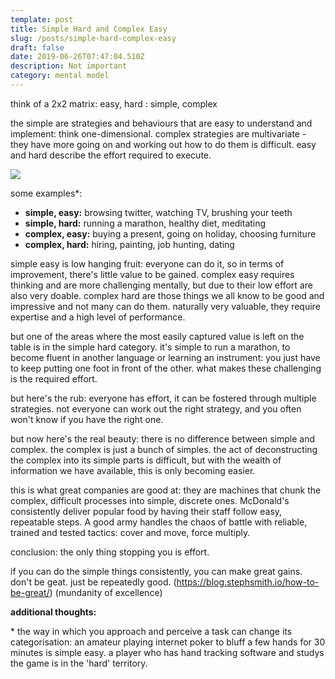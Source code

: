 ```yaml
---
template: post
title: Simple Hard and Complex Easy
slug: /posts/simple-hard-complex-easy
draft: false
date: 2019-06-26T07:47:04.510Z
description: Not important
category: mental model
---
```

think of a 2x2 matrix: easy, hard : simple, complex

the simple are strategies and behaviours that are easy to understand and implement: think one-dimensional. complex strategies are multivariate - they have more going on and working out how to do them is difficult. easy and hard describe the effort required to execute.

![](/media/simplehard.png)

some examples*:

* **simple, easy:** browsing twitter, watching TV, brushing your teeth
* **simple, hard:** running a marathon, healthy diet, meditating
* **complex, easy:** buying a present, going on holiday, choosing furniture
* **complex, hard:** hiring, painting, job hunting, dating

simple easy is low hanging fruit: everyone can do it, so in terms of improvement, there's little value to be gained. complex easy requires thinking and are more challenging mentally, but due to their low effort are also very doable. complex hard are those things we all know to be good and impressive and not many can do them. naturally very valuable, they require expertise and a high level of performance. 

but one of the areas where the most easily captured value is left on the table is in the simple hard category. it's simple to run a marathon, to become fluent in another language or learning an instrument: you just have to keep putting one foot in front of the other. what makes these challenging is the required effort.

but here's the rub: everyone has effort, it can be fostered through multiple strategies. not everyone can work out the right strategy, and you often won't know if you have the right one.

but now here's the real beauty: there is no difference between simple and complex. the complex is just a bunch of simples. the act of deconstructing the complex into its simple parts is difficult, but with the wealth of information we have available, this is only becoming easier.

this is what great companies are good at: they are machines that chunk the complex, difficult processes into simple, discrete ones. McDonald's consistently deliver popular food by having their staff follow easy, repeatable steps. A good army handles the chaos of battle with reliable, trained and tested tactics: cover and move, force multiply.

conclusion: the only thing stopping you is effort.

if you can do the simple things consistently, you can make great gains. don't be geat. just be repeatedly good. (https://blog.stephsmith.io/how-to-be-great/) (mundanity of excellence)

**additional thoughts:**

\* the way in which you approach and perceive a task can change its categorisation: an amateur playing internet poker to bluff a few hands for 30 minutes is simple easy. a player who has hand tracking software and studys the game is in the 'hard' territory.
